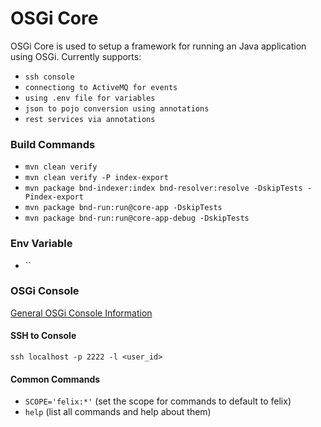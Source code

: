 # OSGi Core

OSGi Core is used to setup a framework for running an Java application using OSGi. Currently supports:
- `ssh console`
- `connectiong to ActiveMQ for events`
- `using .env file for variables`
- `json to pojo conversion using annotations`
- `rest services via annotations`

### Build Commands
- `mvn clean verify`
- `mvn clean verify -P index-export`
- `mvn package bnd-indexer:index bnd-resolver:resolve -DskipTests -Pindex-export`
- `mvn package bnd-run:run@core-app -DskipTests`
- `mvn package bnd-run:run@core-app-debug -DskipTests`

### Env Variable
 - `` 
 
### OSGi Console
[General OSGi Console Information](https://enroute.osgi.org/FAQ/500-gogo.html)

#### SSH to Console
`ssh localhost -p 2222 -l <user_id>`

#### Common Commands
- `SCOPE='felix:*'` (set the scope for commands to default to felix)
- `help` (list all commands and help about them)
